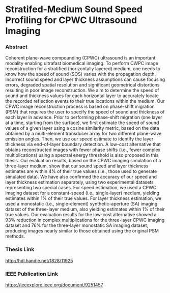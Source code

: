 # Stratifed-Medium Sound Speed Profiling for CPWC Ultrasound Imaging
### Abstract
Coherent plane-wave compounding (CPWC) ultrasound is an important modality enabling ultrafast biomedical imaging. To perform CWPC image reconstruction for a stratified (horizontally layered) medium, one needs to know how the speed of sound (SOS) varies with the propagation depth. Incorrect sound speed and layer thickness assumptions can cause focusing errors, degraded spatial resolution and significant geometrical distortions resulting in poor image reconstruction. We aim to determine the speed of sound and thickness values for each horizontal layer to accurately locate the recorded reflection events to their true locations within the medium. Our CPWC image reconstruction process is based on phase-shift migration (PSM) that requires the user to specify the speed of sound and thickness of each layer in advance. Prior to performing phase-shift migration (one layer at a time, starting from the surface), we first estimate the speed of sound values of a given layer using a cosine similarity metric, based on the data obtained by a multi-element transducer array for two different plane-wave emission angles. Then, we use our speed estimate to identify the layer thickness via end-of-layer boundary detection. A low-cost alternative that obtains reconstructed images with fewer phase shifts (i.e., fewer complex multiplications) using a spectral energy threshold is also proposed in this thesis. Our evaluation results, based on the CPWC imaging simulation of a three-layer medium, show that our sound speed and layer thickness estimates are within 4% of their true values (i.e., those used to generate simulated data). We have also confirmed the accuracy of our speed and layer thickness estimation separately, using two experimental datasets representing two special cases. For speed estimation, we used a CPWC imaging dataset for a constant-speed (i.e., single-layer) medium, yielding estimates within 1% of their true values. For layer thickness estimation, we used a monostatic (i.e., single-element) synthetic-aperture (SA) imaging dataset of the three-layer medium, also yielding estimates within 1% of their true values. Our evaluation results for the low-cost alternative showed a 93% reduction in complex multiplications for the three-layer CPWC imaging dataset and 76% for the three-layer monostatic SA imaging dataset, producing images nearly similar to those obtained using the original PSM methods.

### Thesis Link
http://hdl.handle.net/1828/11925

### IEEE Publication Link
 https://ieeexplore.ieee.org/document/9251457

